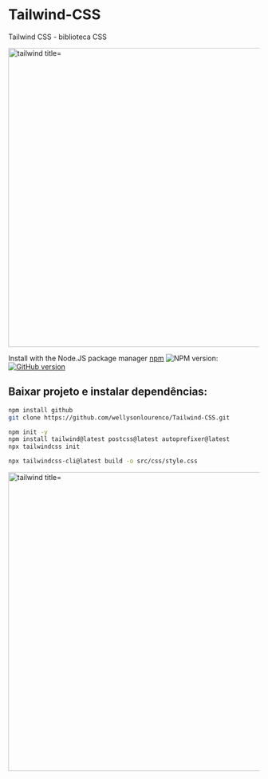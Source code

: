 # Tailwind-CSS
Tailwind CSS - biblioteca CSS
<p>
<a href="https://tailwindcss.com/"><img src="https://i.ibb.co/5LZxGJL/speeding-up-tailwind-css-builds2.png" alt="tailwind title="tailwind" width="600px"></img><a>
 </p>

 Install with the Node.JS package manager [npm](http://npmjs.org/) ![NPM version](https://badge.fury.io/js/github.png):
[![GitHub version](https://badge.fury.io/gh/wellysonlourenco%2FTailwind-CSS.svg)](https://badge.fury.io/gh/wellysonlourenco%2FTailwind-CSS)
 
 
 ## Baixar projeto e instalar dependências:
 ```bash
npm install github
git clone https://github.com/wellysonlourenco/Tailwind-CSS.git
 ```
 
```bash
npm init -y
npm install tailwind@latest postcss@latest autoprefixer@latest
npx tailwindcss init

npx tailwindcss-cli@latest build -o src/css/style.css
```

<p> 
<a href="https://tailwindcss.com/"><img src="https://i.ibb.co/bmVB1BK/tailwind-intellisense.jpg" alt="tailwind title="tailwind" width="600px"></img><a>
 </p>

